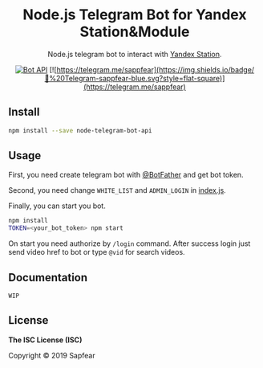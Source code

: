 <h1 align="center">Node.js Telegram Bot for Yandex Station&Module</h1>

<div align="center">

Node.js telegram bot to interact with [Yandex Station](https://yandex.ru/alice/station).

[![Bot API](https://img.shields.io/badge/Yandex%20Video%20Bot-v.0.0.1-00aced.svg?style=flat-square&logo=telegram)](https://github.com/sapfear/yandex-video-bot) [![https://telegram.me/sappfear](https://img.shields.io/badge/💬%20Telegram-sappfear-blue.svg?style=flat-square)](https://telegram.me/sappfear)

</div>

## Install

```bash
npm install --save node-telegram-bot-api
```

## Usage

First, you need create telegram bot with [@BotFather](https://telegram.me/botfather) and get bot token.

Second, you need change `WHITE_LIST` and `ADMIN_LOGIN` in [index.js](https://github.com/sapfear/yandex-video-bot/blob/master/index.js).

Finally, you can start you bot.

```bash
npm install
TOKEN=<your_bot_token> npm start
```

On start you need authorize by `/login` command.
After success login just send video href to bot or type `@vid` for search videos.


## Documentation

    WIP

## License

**The ISC License (ISC)**

Copyright © 2019 Sapfear
